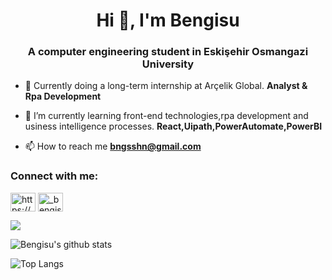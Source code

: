 <h1 align="center">Hi 👋, I'm Bengisu</h1>
<h3 align="center">A computer engineering student in Eskişehir Osmangazi University</h3>

- 🔭 Currently doing a long-term internship at Arçelik Global. **Analyst & Rpa Development**

- 🌱 I’m currently learning front-end technologies,rpa development and usiness intelligence processes. **React,Uipath,PowerAutomate,PowerBI**

- 📫 How to reach me **bngsshn@gmail.com**

<h3 align="left">Connect with me:</h3>
<p align="left">
<a href="https://linkedin.com/in/https://www.linkedin.com/in/bengisu-%c5%9f-821bbb1bb/" target="blank"><img align="center" src="https://raw.githubusercontent.com/rahuldkjain/github-profile-readme-generator/master/src/images/icons/Social/linked-in-alt.svg" alt="https://www.linkedin.com/in/bengisu-%c5%9f-821bbb1bb/" height="30" width="40" /></a>
<a href="https://instagram.com/_bengisusahin" target="blank"><img align="center" src="https://raw.githubusercontent.com/rahuldkjain/github-profile-readme-generator/master/src/images/icons/Social/instagram.svg" alt="_bengisusahin" height="30" width="40" /></a>
</p>

![](https://komarev.com/ghpvc/?username=bengisu-sahin&color=pink)

![Bengisu's github stats](https://github-readme-stats.vercel.app/api?username=bengisu-sahin&hide=contribs,prs&theme=radical&show_icons=true)

![Top Langs](https://github-readme-stats.vercel.app/api/top-langs/?username=bengisu-sahin&theme=radical)
